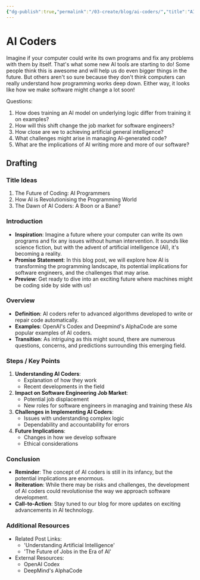 ```yaml
---
{"dg-publish":true,"permalink":"/03-create/blog/ai-coders/","title":"AI Coders","tags":["ai","coding"]}
---
```


# AI Coders

Imagine if your computer could write its own programs and fix any problems with them by itself. That's what some new AI tools are starting to do! Some people think this is awesome and will help us do even bigger things in the future. But others aren't so sure because they don't think computers can really understand how programming works deep down. Either way, it looks like how we make software might change a lot soon!

Questions:

1) How does training an AI model on underlying logic differ from training it on examples?
2) How will this shift change the job market for software engineers?
3) How close are we to achieving artificial general intelligence?
4) What challenges might arise in managing AI-generated code?
5) What are the implications of AI writing more and more of our software?



## Drafting

### Title Ideas

1. The Future of Coding: AI Programmers
2. How AI is Revolutionising the Programming World
3. The Dawn of AI Coders: A Boon or a Bane?

### Introduction

- **Inspiration**: Imagine a future where your computer can write its own programs and fix any issues without human intervention. It sounds like science fiction, but with the advent of artificial intelligence (AI), it's becoming a reality.
- **Promise Statement**: In this blog post, we will explore how AI is transforming the programming landscape, its potential implications for software engineers, and the challenges that may arise.
- **Preview**: Get ready to dive into an exciting future where machines might be coding side by side with us!

### Overview

- **Definition**: AI coders refer to advanced algorithms developed to write or repair code automatically.
- **Examples**: OpenAI's Codex and Deepmind's AlphaCode are some popular examples of AI coders.
- **Transition**: As intriguing as this might sound, there are numerous questions, concerns, and predictions surrounding this emerging field.

### Steps / Key Points

1. **Understanding AI Coders**:
    - Explanation of how they work
    - Recent developments in the field 
2. **Impact on Software Engineering Job Market**:
    - Potential job displacement
    - New roles for software engineers in managing and training these AIs 
3. **Challenges in Implementing AI Coders**:
    - Issues with understanding complex logic 
    - Dependability and accountability for errors 
4. **Future Implications**:
   - Changes in how we develop software 
   - Ethical considerations 

### Conclusion

- **Reminder**: The concept of AI coders is still in its infancy, but the potential implications are enormous.
- **Reiteration**: While there may be risks and challenges, the development of AI coders could revolutionise the way we approach software development.
- **Call-to-Action**: Stay tuned to our blog for more updates on exciting advancements in AI technology.

### Additional Resources

- Related Post Links:
  - 'Understanding Artificial Intelligence'
  - 'The Future of Jobs in the Era of AI'
- External Resources:
  - OpenAI Codex
  - DeepMind's AlphaCode